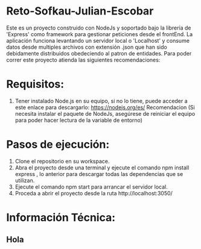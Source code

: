 # Reto-Sofkau-Julian-Escobar

Este es un proyecto construido con NodeJs y soportado bajo la librería de 'Express' como framework para gestionar peticiones desde el frontEnd. La aplicación funciona levantando un servidor local o 'Localhost' y consume datos desde multiples archivos con extensión .json que han sido debidamente distribuidos obedeciendo al patron de entidades. Para poder correr este proyecto atienda las siguientes recomendaciones:

# Requisitos:
1. Tener instalado Node.js en su equipo, si no lo tiene, puede acceder a este enlace para descargarlo: https://nodejs.org/es/ 
   Recomendacion (Si necesita instalar el paquete de NodeJs, asegúrese de reiniciar el equipo para poder hacer lectura de la variable de entorno)
   
# Pasos de ejecución:
1. Clone el repositorio en su workspace.
2. Abra el proyecto desde una terminal y ejecute el comando npm install express , lo anterior para descargar todas las dependencias que se utilizan.
3. Ejecute el comando npm start para arrancar el servidor local.
4. Proceda a abrir el proyecto desde la ruta http://localhost:3050/


# Información Técnica:

## Hola
